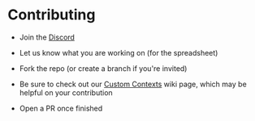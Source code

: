 # Contributing

- Join the [Discord](https://discord.gg/uhqx4Yr33j)

- Let us know what you are working on (for the spreadsheet)

- Fork the repo (or create a branch if you're invited)

- Be sure to check out our [Custom Contexts](https://github.com/GitNether/paperback/wiki/Custom-Contexts) wiki page, which may be helpful on your contribution

- Open a PR once finished
